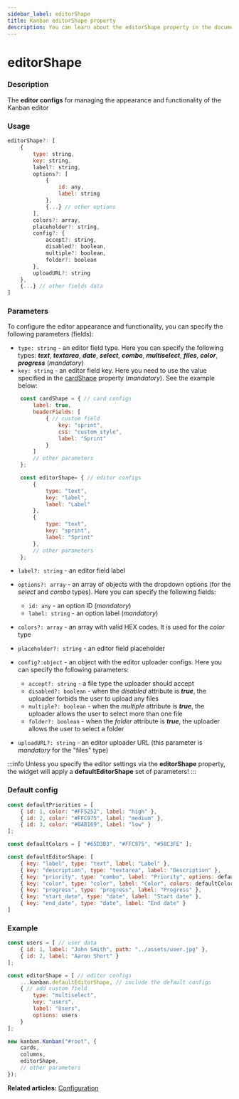 ```yaml
---
sidebar_label: editorShape
title: Kanban editorShape property
description: You can learn about the editorShape property in the documentation of the JavaScript Kanban library. Browse developer guides and API reference, try out code examples and live demos.
---
```


# editorShape

### Description

The **editor configs** for managing the appearance and functionality of the Kanban editor

### Usage

~~~jsx {}
editorShape?: [
	{
		type: string,
		key: string,
		label?: string,
		options?: [
			{
				id: any,
				label: string
			},
			{...} // other options
		],
		colors?: array,
		placeholder?: string,
		config?: {
			accept?: string,
			disabled?: boolean,
			multiple?: boolean,
			folder?: boolean
		},
		uploadURL?: string
	},
	{...} // other fields data
]
~~~

### Parameters

To configure the editor appearance and functionality, you can specify the following parameters (fields):

- `type: string` - an editor field type. Here you can specify the following types: ***text***, ***textarea***, ***date***, ***select***, ***combo***, ***multiselect***, ***files***, ***color***, ***progress*** (*mandatory*)
- `key: string` - an editor field key. Here you need to use the value specified in the [cardShape](../js_kanban_cardshape_config) property (*mandatory*). See the example below:

~~~js {2,5,16,21}
	const cardShape = { // card configs
		label: true,
		headerFields: [
			{ // custom field
				key: "sprint",
				css: "custom_style",
				label: "Sprint"
			}
		]
		// other parameters
	};

	const editorShape= { // editor configs
		{
			type: "text",
			key: "label",
			label: "Label"
		},
		{
			type: "text",
			key: "sprint",
			label: "Sprint"
		},
		// other parameters
	};
~~~
- `label?: string` - an editor field label

- `options?: array` - an array of objects with the dropdown options (for the *select* and *combo* types). Here you can specify the following fields:
	- `id: any` - an option ID (*mandatory*)
	- `label: string` - an option label (*mandatory*)

- `colors?: array` - an array with valid HEX codes. It is used for the *color* type
- `placeholder?: string` - an editor field placeholder

- `config?:object` - an object with the editor uploader configs. Here you can specify the following parameters:
	- `accept?: string` -  a file type the uploader should accept
	- `disabled?: boolean` - when the *disabled* attribute is ***true***, the uploader forbids the user to upload any files
	- `multiple?: boolean` - when the *multiple* attribute is ***true***, the uploader allows the user to select more than one file
	- `folder?: boolean` - when the *folder* attribute is ***true***, the uploader allows the user to select a folder

- `uploadURL?: string` - an editor uploader URL (this parameter is *mandatory* for the "files" type)

:::info
Unless you specify the editor settings via the **editorShape** property, the widget will apply a **defaultEditorShape** set of parameters!
:::

### Default config

~~~jsx {}
const defaultPriorities = [
	{ id: 1, color: "#FF5252", label: "high" },
	{ id: 2, color: "#FFC975", label: "medium" },
	{ id: 3, color: "#0AB169", label: "low" }
];

const defaultColors = [ "#65D3B3", "#FFC975", "#58C3FE" ];

const defaultEditorShape: [
	{ key: "label", type: "text", label: "Label" },
	{ key: "description", type: "textarea", label: "Description" },
	{ key: "priority", type: "combo", label: "Priority", options: defaultPriorities },
	{ key: "color", type: "color", label: "Color", colors: defaultColors },
	{ key: "progress", type: "progress", label: "Progress" },
	{ key: "start_date", type: "date", label: "Start date" },
	{ key: "end_date", type: "date", label: "End date" }
]
~~~

### Example

~~~jsx {6-14,19}
const users = [ // user data
	{ id: 1, label: "John Smith", path: "../assets/user.jpg" },
	{ id: 2, label: "Aaron Short" }
];

const editorShape = [ // editor configs
	...kanban.defaultEditorShape, // include the default configs
	{ // add custom field
		type: "multiselect",
		key: "users",
		label: "Users",
		options: users
	}
];

new kanban.Kanban("#root", {
	cards,
	columns,
	editorShape,
	// other parameters
});
~~~

**Related articles:** [Configuration](../../../guides/configuration#editor)

